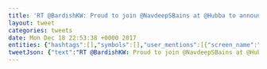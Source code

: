```yaml
---
title: 'RT @BardishKW: Proud to join @NavdeepSBains at @Hubba to announce the launch of the Venture Capital Catalyst Initiative – making $400M avai…'
layout: tweet
categories: tweets
date: Mon Dec 18 22:53:38 +0000 2017
entities: {"hashtags":[],"symbols":[],"user_mentions":[{"screen_name":"BardishKW","name":"Bardish Chagger","id":2696723713,"id_str":"2696723713","indices":[3,13]},{"screen_name":"NavdeepSBains","name":"Navdeep Bains","id":234395010,"id_str":"234395010","indices":[29,43]},{"screen_name":"hubba","name":"Hubba","id":14608479,"id_str":"14608479","indices":[47,53]}],"urls":[]}
tweetJson: {"text":"RT @BardishKW: Proud to join @NavdeepSBains at @Hubba to announce the launch of the Venture Capital Catalyst Initiative – making $400M avai…"}
---
```

